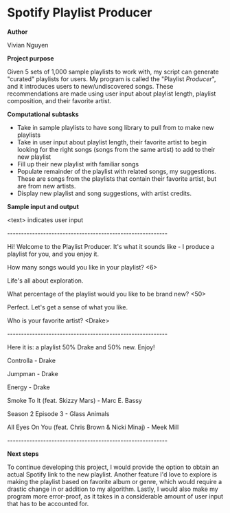 # Spotify Playlist Producer

**Author**

Vivian Nguyen

**Project purpose**

Given 5 sets of 1,000 sample playlists to work with, my script can generate "curated" playlists for users. My program is called the "Playlist _Producer_", and it introduces users to new/undiscovered songs. These recommendations are made using user input about playlist length, playlist composition, and their favorite artist.  

**Computational subtasks**

- Take in sample playlists to have song library to pull from to make new playlists
- Take in user input about playlist length, their favorite artist to begin looking for the right songs (songs from the same artist) to add to their new playlist
- Fill up their new playlist with familiar songs
- Populate remainder of the playlist with related songs, my suggestions. These are songs from the playlists that contain their favorite artist, but are from new artists.
- Display new playlist and song suggestions, with artist credits.

**Sample input and output**

\<text\> indicates user input 

\----------------------------------------------------------

Hi! Welcome to the Playlist Producer. It's what it sounds 
like - I produce a playlist for you, and you enjoy it.

How many songs would you like in your playlist? \<6\>

Life's all about exploration.

What percentage of the playlist would you like to be brand new? \<50\>

Perfect. Let's get a sense of what you like.

Who is your favorite artist? \<Drake\>

\----------------------------------------------------------

Here it is: a playlist 50% Drake and 50% new. Enjoy!

Controlla - Drake

Jumpman - Drake

Energy - Drake

Smoke To It (feat. Skizzy Mars) - Marc E. Bassy

Season 2 Episode 3 - Glass Animals

All Eyes On You (feat. Chris Brown & Nicki Minaj) - Meek Mill

\----------------------------------------------------------
       
**Next steps**

To continue developing this project, I would provide the option to obtain an actual Spotify link to the new playlist. Another feature I'd love to explore is making the playlist based on favorite album or genre, which would require a drastic change in or addition to my algorithm. Lastly, I would also make my program more error-proof, as it takes in a considerable amount of user input that has to be accounted for.
